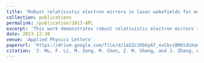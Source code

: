 ```yaml
---
title: "Robust relativistic electron mirrors in laser wakefields for enhanced Thomson backscattering"
collection: publications
permalink: /publication/2013-APL
excerpt: 'This work demonstrates robust relativistic electron mirrors in laser wakefields for enhanced Thomson backscattering applications.'
date: 2013-12-30
venue: 'Applied Physics Letters'
paperurl: 'https://drive.google.com/file/d/1aIZc3XbUy6T_ovCbviBMdiduXa0V8Lb9/view?usp=drive_link'
citation: 'J. Mu, F. Li, M. Zeng, M. Chen, Z. M. Sheng, and J. Zhang, Applied Physics Letters 103, 261114 (2013)'
---
```

